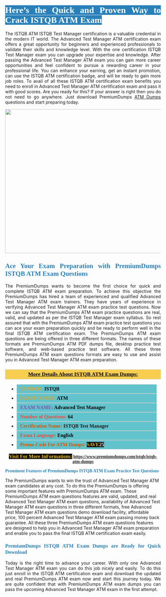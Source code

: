 <h1 style="text-align: justify;"><span style="color:#ffffff;"><span style="font-family:Georgia,serif;"><strong><span style="background-color:#2980b9;">Here’s the Quick and Proven Way to Crack ISTQB ATM Exam</span></strong></span></span></h1>

<p style="text-align: justify;">The ISTQB ATM ISTQB Test Manager certification is a valuable credential in the modern IT world. The Advanced Test Manager ATM certification exam offers a great opportunity for beginners and experienced professionals to validate their skills and knowledge level. With the one certification ISTQB Test Manager exam you can upgrade your expertise and knowledge. After passing the Advanced Test Manager ATM exam you can gain more career opportunities and feel confident to pursue a rewarding career in your professional life. You can enhance your earning, get an instant promotion, can use the ISTQB ATM certification badge, and will be ready to gain more job roles. To avail of all these ISTQB ATM certification exam benefits you need to enroll in Advanced Test Manager ATM certification exam and pass it with good scores. Are you ready for this? If your answer is right then you do not need to go anywhere. Just download PremiumDumps <a href="https://www.premiumdumps.com/istqb/istqb-atm-dumps">ATM Dumps</a> questions and start preparing today.</p>

<p style="text-align: center;"><a href="https://www.premiumdumps.com/istqb/istqb-atm-dumps"><img alt="" src="https://i.imgur.com/KJGzbJ2.jpeg" style="width: 700px; height: 465px;" /></a></p>

<h2 style="text-align: justify;"><span style="color:#2980b9;"><span style="font-family:Georgia,serif;"><strong>Ace Your Exam Preparation with PremiumDumps ISTQB ATM Exam Questions</strong></span></span></h2>

<p style="text-align: justify;">The PremiumDumps wants to become the first choice for quick and complete ISTQB ATM exam preparation. To achieve this objective the PremiumDumps has hired a team of experienced and qualified Advanced Test Manager ATM exam trainers. They have years of experience in verifying Advanced Test Manager ATM exam practice test questions. Now we can say that the PremiumDumps ATM exam practice questions are real, valid, and updated as per the ISTQB Test Manager exam syllabus. So rest assured that with the PremiumDumps ATM exam practice test questions you can ace your exam preparation quickly and be ready to perform well in the final ISTQB ATM certification exam. The PremiumDumps ATM exam questions are being offered in three different formats. The names of these formats are PremiumDumps ATM PDF dumps file, desktop practice test software, and web-based practice test software. All these three PremiumDumps ATM exam questions formats are easy to use and assist you in Advanced Test Manager ATM exam preparation.</p>

<h3 style="background: #f7ce50; border: 1px solid rgb(204, 204, 204); padding: 5px 10px; text-align: center;"><span style="font-family:Georgia,serif;"><u><u><span style="color:#000000;"><span style="font-size:11pt"><span style="line-height:normal"><b><span style="font-size:13.0pt"><span cambria="">More Details About ISTQB ATM Exam Dumps:</span></span></b></span></span></span></u></u></span></h3>

<ul>
	<li style="margin:0cm 10pt">
	<div style="background:#61c4cd; border: 1px solid rgb(204, 204, 204); padding: 5px 10px; text-align: justify;"><span style="font-family:Georgia,serif;"><span style="font-size:11pt"><span style="line-height:normal"><b><span style="font-size:12.0pt"><span new="" roman="" times=""><span style="color:#f39c12;">VENDOR:</span> <span style="color:#000000;">ISTQB</span></span></span></b></span></span></span></div>
	</li>
	<li style="margin:0cm 10pt">
	<div style="background: #61c4cd; border: 1px solid rgb(204, 204, 204); padding: 5px 10px; text-align: justify;"><span style="font-family:Georgia,serif;"><span style="font-size:11pt"><span style="line-height:normal"><b><span style="font-size:12.0pt"><span new="" roman="" times=""><span style="color:#f39c12;">EXAM CCODE:</span> <span style="color:#000000;">ATM</span></span></span></b></span></span></span></div>
	</li>
	<li style="margin:0cm 10pt">
	<div style="background: #61c4cd; border: 1px solid rgb(204, 204, 204); padding: 5px 10px; text-align: justify;"><span style="font-family:Georgia,serif;"><span style="font-size:11pt"><span style="line-height:normal"><b><span style="font-size:12.0pt"><span new="" roman="" times=""><span style="color:#8e44ad;">EXAM NAME:</span> <span style="color:#000000;">Advanced Test Manager</span></span></span></b></span></span></span></div>
	</li>
	<li style="margin:0cm 10pt">
	<div style="background: #61c4cd; border: 1px solid rgb(204, 204, 204); padding: 5px 10px;"><span style="font-family:Georgia,serif;"><span style="font-size:11pt"><span style="line-height:normal"><b><span style="font-size:12.0pt"><span new="" roman="" times=""><span style="color:#e74c3c;">Number of Questions:</span><span style="color:#000000;"><span style="color:#f1c40f;"> </span>64</span></span></span></b></span></span></span></div>
	</li>
	<li style="margin:0cm 10pt">
	<div style="background: #61c4cd; border: 1px solid rgb(204, 204, 204); padding: 5px 10px; text-align: justify;"><span style="font-family:Georgia,serif;"><span style="font-size:11pt"><span style="line-height:normal"><b><span style="font-size:12.0pt"><span new="" roman="" times=""><span style="color:#d35400;">Certification Name:</span> ISTQB Test Manager</span></span></b></span></span></span></div>
	</li>
	<li style="margin:0cm 10pt">
	<div style="background: #61c4cd; border: 1px solid rgb(204, 204, 204); padding: 5px 10px; text-align: justify;"><span style="font-family:Georgia,serif;"><span style="font-size:11pt"><span style="line-height:normal"><b><span style="font-size:12.0pt"><span new="" roman="" times=""><span style="color:#e74c3c;">Exam Language:</span> <span style="color:#000000;">English</span></span></span></b></span></span></span></div>
	</li>
	<li style="margin:0cm 10pt">
	<div style="background: #61c4cd; border: 1px solid rgb(204, 204, 204); padding: 5px 10px;"><span style="font-family:Georgia,serif;"><span style="font-size:11pt"><span style="line-height:normal"><b><span style="font-size:12.0pt"><span new="" roman="" times=""><span style="color:#d35400;">Promo Code For ATM Dumps:</span><span style="color:#f1c40f;"> <span style="background-color:#000000;">SAVE</span></span><span style="color:#ffffff;"><span style="background-color:#000000;">25</span></span></span></span></b></span></span></span></div>
	</li>
</ul>

<p style="text-align: center;"><span style="font-family:Georgia,serif;"><strong><span style="font-size:16px;"><span style="color:#f1c40f;"><span style="background-color:#000000;">Visit For More InFormations:</span></span></span> <a href="https://www.premiumdumps.com/istqb/istqb-atm-dumps">https://www.premiumdumps.com/istqb/istqb-atm-dumps</a></strong></span></p>

<p><span style="color:#2980b9;"><span style="font-family:Georgia,serif;"><strong><strong><strong>Prominent Features of PremiumDumps ISTQB ATM Exam Practice Test Questions</strong></strong></strong></span></span></p>

<p>The PremiumDumps wants to win the trust of Advanced Test Manager ATM exam candidates at any cost. To do this the PremiumDumps is offering some important features with PremiumDumps ATM exam. These PremiumDumps ATM exam questions features are valid, updated, and real Advanced Test Manager ATM exam questions, availability of Advanced Test Manager ATM exam questions in three different formats, free Advanced Test Manager ATM exam questions demo download facility, affordable price, 100 percent Advanced Test Manager ATM exam passing money back guarantee. All these three PremiumDumps ATM exam questions features are designed to help you in Advanced Test Manager ATM exam preparation and enable you to pass the final ISTQB ATM certification exam easily.</p>

<h3 style="text-align: justify;"><span style="color:#2980b9;"><span style="font-family:Georgia,serif;"><strong><strong><strong>PremiumDumps ISTQB ATM Exam Dumps are Ready for Quick Download</strong></strong></strong></span></span></h3>

<p style="text-align: justify;">Today is the right time to advance your career. With only one Advanced Test Manager ATM exam you can do this job nicely and easily. To do this just enroll in the ISTQB ATM certification exam and download the updated and real PremiumDumps ATM exam now and start this journey today. We are quite confident that with PremiumDumps ATM exam dumps you can pass the upcoming Advanced Test Manager ATM exam in the first attempt.</p>
